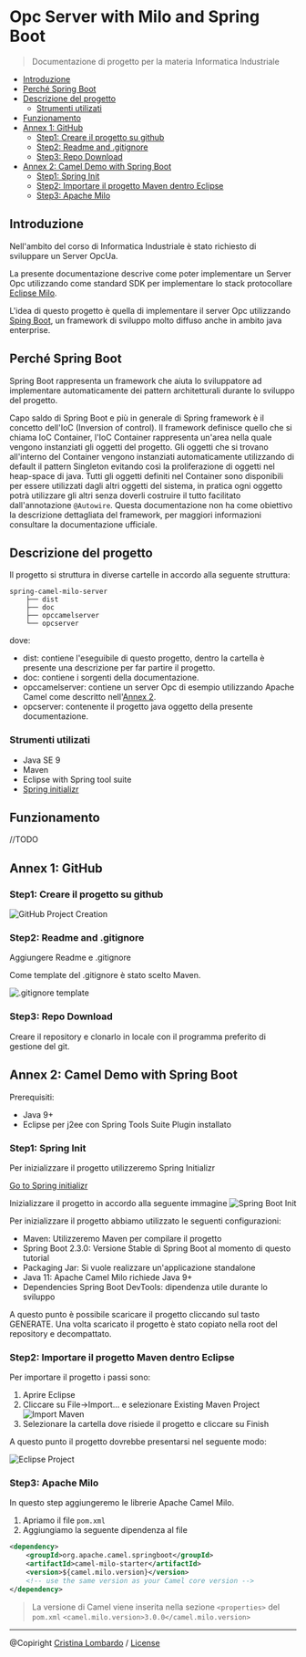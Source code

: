 # Opc Server with Milo and Spring Boot
> Documentazione di progetto per la materia Informatica Industriale
<!-- TOC depthFrom:2 -->

- [Introduzione](#introduzione)
- [Perché Spring Boot](#perché-spring-boot)
- [Descrizione del progetto](#descrizione-del-progetto)
    - [Strumenti utilizati](#strumenti-utilizati)
- [Funzionamento](#funzionamento)
- [Annex 1: GitHub](#annex-1-github)
    - [Step1: Creare il progetto su github](#step1-creare-il-progetto-su-github)
    - [Step2: Readme and .gitignore](#step2-readme-and-gitignore)
    - [Step3: Repo Download](#step3-repo-download)
- [Annex 2: Camel Demo with Spring Boot](#annex-2-camel-demo-with-spring-boot)
    - [Step1: Spring Init](#step1-spring-init)
    - [Step2: Importare il progetto Maven dentro Eclipse](#step2-importare-il-progetto-maven-dentro-eclipse)
    - [Step3: Apache Milo](#step3-apache-milo)

<!-- /TOC -->
<div style="page-break-after: always;"></div>

## Introduzione
Nell'ambito del corso di Informatica Industriale è stato richiesto di sviluppare un Server OpcUa. 

La presente documentazione descrive come poter implementare un Server Opc utilizzando come standard SDK per implementare lo stack protocollare [Eclipse Milo](https://github.com/eclipse/milo). 

L'idea di questo progetto è quella di implementare il server Opc utilizzando [Sping Boot](https://spring.io/projects/spring-boot), un framework di sviluppo molto diffuso anche in ambito java enterprise.

## Perché Spring Boot
Spring Boot rappresenta un framework che aiuta lo sviluppatore ad implementare automaticamente dei pattern architetturali durante lo sviluppo del progetto.

Capo saldo di Spring Boot e più in generale di Spring framework è il concetto dell'IoC (Inversion of control). Il framework definisce quello che si chiama IoC Container, l'IoC Container rappresenta un'area nella quale vengono instanziati gli oggetti del progetto. Gli oggetti che si trovano all'interno del Container vengono instanziati automaticamente utilizzando di default il pattern Singleton evitando così la proliferazione di oggetti nel heap-space di java. Tutti gli oggetti definiti nel Container sono disponibili per essere utilizzati dagli altri oggetti del sistema, in pratica ogni oggetto potrà utilizzare gli altri senza doverli costruire il tutto facilitato dall'annotazione `@Autowire`. Questa documentazione non ha come obiettivo la descrizione dettagliata del framework, per maggiori informazioni consultare la documentazione ufficiale.

## Descrizione del progetto
Il progetto si struttura in diverse cartelle in accordo alla seguente struttura: 
```
spring-camel-milo-server
	├── dist
	├── doc
	├── opccamelserver
	└── opcserver
```
dove:
- dist: contiene l'eseguibile di questo progetto, dentro la cartella è presente una descrizione per far partire il progetto.
- doc: contiene i sorgenti della documentazione.
- opccamelserver: contiene un server Opc di esempio utilizzando Apache Camel come descritto nell'[Annex 2](#annex-2-camel-demo-with-spring-boot).
- opcserver: contenente il progetto java oggetto della presente documentazione.

### Strumenti utilizati

- Java SE 9
- Maven
- Eclipse with Spring tool suite
- [Spring initializr](https://start.spring.io/)

## Funzionamento
//TODO

<div style="page-break-after: always;"></div>

## Annex 1: GitHub

### Step1: Creare il progetto su github

![GitHub Project Creation](img/git-project-creation.png)


### Step2: Readme and .gitignore

Aggiungere Readme e .gitignore

Come template del .gitignore è stato scelto Maven.

![.gitignore template](img/gitignore-template.png)

### Step3: Repo Download
Creare il repository e clonarlo in locale con il programma preferito di gestione del git.

<div style="page-break-after: always;"></div>

## Annex 2: Camel Demo with Spring Boot
Prerequisiti: 
- Java 9+ 
- Eclipse per j2ee con Spring Tools Suite Plugin installato

### Step1: Spring Init
Per inizializzare il progetto utilizzeremo Spring Initializr 

[Go to Spring initializr](https://start.spring.io/)

Inizializzare il progetto in accordo alla seguente immagine
![Spring Boot Init](img/springboot-init.png)

Per inizializzare il progetto abbiamo utilizzato le seguenti configurazioni:
- Maven: Utilizzeremo Maven per compilare il progetto
- Spring Boot 2.3.0: Versione Stable di Spring Boot al momento di questo tutorial
- Packaging Jar: Si vuole realizzare un'applicazione standalone
- Java 11: Apache Camel Milo richiede Java 9+
- Dependencies Spring Boot DevTools: dipendenza utile durante lo sviluppo

A questo punto è possibile scaricare il progetto cliccando sul tasto GENERATE.
Una volta scaricato il progetto è stato copiato nella root del repository e decompattato.

### Step2: Importare il progetto Maven dentro Eclipse

Per importare il progetto i passi sono:

1. Aprire Eclipse 
1. Cliccare su File->Import... e selezionare Existing Maven Project 
![Import Maven](img/import-maven.png)
1. Selezionare la cartella dove risiede il progetto e cliccare su Finish

A questo punto il progetto dovrebbe presentarsi nel seguente modo:

![Eclipse Project](img/eclipse-project.png)

### Step3: Apache Milo
In questo step aggiungeremo le librerie Apache Camel Milo.

1. Apriamo il file `pom.xml`
1. Aggiungiamo la seguente dipendenza al file
```Xml
<dependency>
	<groupId>org.apache.camel.springboot</groupId>
	<artifactId>camel-milo-starter</artifactId>
	<version>${camel.milo.version}</version>
	<!-- use the same version as your Camel core version -->
</dependency> 
```
> La versione di Camel viene inserita nella sezione `<properties>` del `pom.xml` `<camel.milo.version>3.0.0</camel.milo.version>`

---
@Copiright [Cristina Lombardo](https://github.com/cristinalombardo/) / [License](/LICENSE)